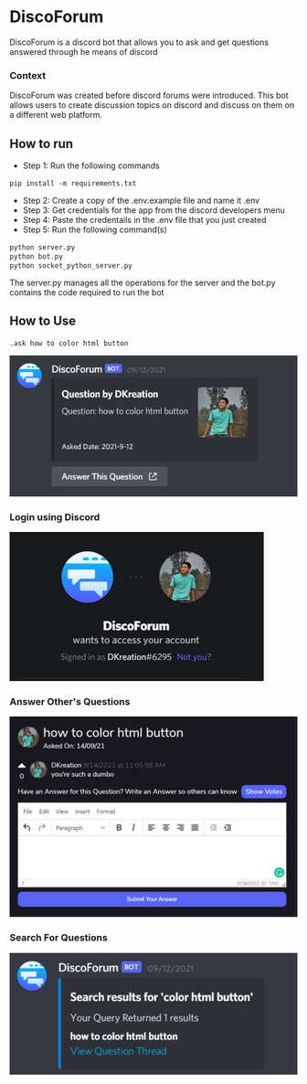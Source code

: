 # DiscoForum

DiscoForum is a discord bot that allows you to ask and get questions answered through he means of discord

### Context

DiscoForum was created before discord forums were introduced. This bot allows users to create discussion topics on discord and discuss on them on a different web platform.

## How to run

- Step 1: Run the following commands

```
pip install -m requirements.txt
```

- Step 2: Create a copy of the .env.example file and name it .env
- Step 3: Get credentials for the app from the discord developers menu
- Step 4: Paste the credentails in the .env file that you just created
- Step 5: Run the following command(s)

```
python server.py
python bot.py
python socket_python_server.py
```

The server.py manages all the operations for the server and the bot.py contains the code required to run the bot

## How to Use

```
.ask how to color html button
```

![Ask Questions](static/images/github/askquestion.JPG)

### Login using Discord

![Answer Questions](static/images/github/login_using_discord.JPG)

### Answer Other's Questions

![Answer Questions](static/images/github/answerquestions.JPG)

### Search For Questions

![Search For Questions](static/images/github/search_for_questions.JPG)
